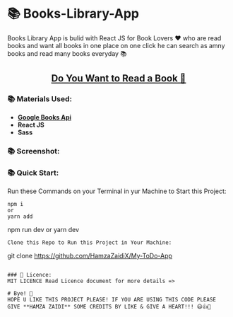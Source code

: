 # 📚 Books-Library-App

Books Library App is bulid with React JS for Book Lovers ♥ who are read books and want all books in one place on one click he can search as amny books and read many books everyday 📚

<h2 align="center"><a href="/" align="center">Do You Want to Read a Book 📙</a></h2>

### 📚 Materials Used:

- [**Google Books Api**](https://developers.google.com/books/docs/v1/getting_started)
- **React JS**
- **Sass**

### 📚 Screenshot:

### 📚 Quick Start:

Run these Commands on your Terminal in yur Machine to Start this Project:

```
npm i
or
yarn add
```
npm run dev
or
yarn dev

```
Clone this Repo to Run this Project in Your Machine:

```
git clone https://github.com/HamzaZaidiX/My-ToDo-App
```

### 📝 Licence:
MIT LICENCE Read Licence document for more details =>

# Bye! 👋
HOPE U LIKE THIS PROJECT PLEASE! IF YOU ARE USING THIS CODE PLEASE GIVE **HAMZA ZAIDI** SOME CREDITS BY LIKE & GIVE A HEART!!! 😃👍💛


